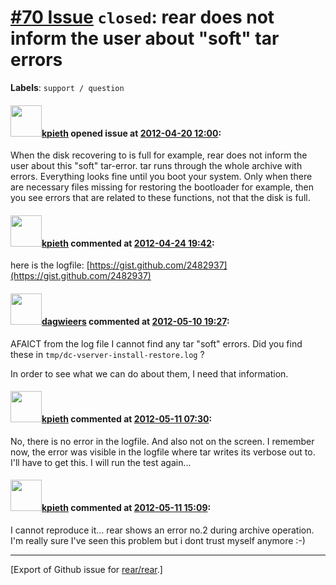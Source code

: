 [\#70 Issue](https://github.com/rear/rear/issues/70) `closed`: rear does not inform the user about "soft" tar errors
====================================================================================================================

**Labels**: `support / question`

#### <img src="https://avatars.githubusercontent.com/u/1444692?v=4" width="50">[kpieth](https://github.com/kpieth) opened issue at [2012-04-20 12:00](https://github.com/rear/rear/issues/70):

When the disk recovering to is full for example, rear does not inform
the user about this "soft" tar-error. tar runs through the whole archive
with errors. Everything looks fine until you boot your system. Only when
there are necessary files missing for restoring the bootloader for
example, then you see errors that are related to these functions, not
that the disk is full.

#### <img src="https://avatars.githubusercontent.com/u/1444692?v=4" width="50">[kpieth](https://github.com/kpieth) commented at [2012-04-24 19:42](https://github.com/rear/rear/issues/70#issuecomment-5315554):

here is the logfile:
[https://gist.github.com/2482937](https://gist.github.com/2482937)

#### <img src="https://avatars.githubusercontent.com/u/388198?u=0732dee3fe5002278cfbf40359ec431bdcf5f06c&v=4" width="50">[dagwieers](https://github.com/dagwieers) commented at [2012-05-10 19:27](https://github.com/rear/rear/issues/70#issuecomment-5634311):

AFAICT from the log file I cannot find any tar "soft" errors. Did you
find these in `tmp/dc-vserver-install-restore.log` ?

In order to see what we can do about them, I need that information.

#### <img src="https://avatars.githubusercontent.com/u/1444692?v=4" width="50">[kpieth](https://github.com/kpieth) commented at [2012-05-11 07:30](https://github.com/rear/rear/issues/70#issuecomment-5645304):

No, there is no error in the logfile. And also not on the screen. I
remember now, the error was visible in the logfile where tar writes its
verbose out to. I'll have to get this. I will run the test again...

#### <img src="https://avatars.githubusercontent.com/u/1444692?v=4" width="50">[kpieth](https://github.com/kpieth) commented at [2012-05-11 15:09](https://github.com/rear/rear/issues/70#issuecomment-5652863):

I cannot reproduce it... rear shows an error no.2 during archive
operation. I'm really sure I've seen this problem but i dont trust
myself anymore :-)

------------------------------------------------------------------------

\[Export of Github issue for
[rear/rear](https://github.com/rear/rear).\]
